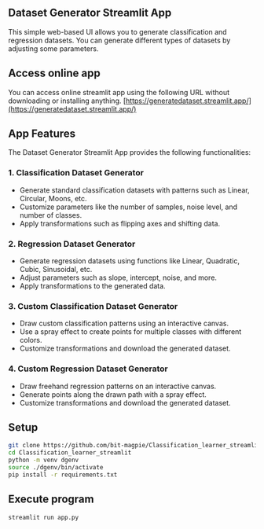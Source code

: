 ## Dataset Generator Streamlit App

This simple web-based UI allows you to generate classification and regression datasets. You can generate different types of datasets by adjusting some parameters.

## Access online app
You can access online streamlit app using the following URL without downloading or installing anything.
[https://generatedataset.streamlit.app/](https://generatedataset.streamlit.app/)

## App Features

The Dataset Generator Streamlit App provides the following functionalities:

### 1. Classification Dataset Generator
- Generate standard classification datasets with patterns such as Linear, Circular, Moons, etc.
- Customize parameters like the number of samples, noise level, and number of classes.
- Apply transformations such as flipping axes and shifting data.

### 2. Regression Dataset Generator
- Generate regression datasets using functions like Linear, Quadratic, Cubic, Sinusoidal, etc.
- Adjust parameters such as slope, intercept, noise, and more.
- Apply transformations to the generated data.

### 3. Custom Classification Dataset Generator
- Draw custom classification patterns using an interactive canvas.
- Use a spray effect to create points for multiple classes with different colors.
- Customize transformations and download the generated dataset.

### 4. Custom Regression Dataset Generator
- Draw freehand regression patterns on an interactive canvas.
- Generate points along the drawn path with a spray effect.
- Customize transformations and download the generated dataset.

## Setup
```bash 
git clone https://github.com/bit-magpie/Classification_learner_streamlit.git
cd Classification_learner_streamlit
python -m venv dgenv
source ./dgenv/bin/activate
pip install -r requirements.txt
```

## Execute program
```bash
streamlit run app.py
```